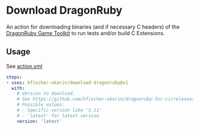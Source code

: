 # Download DragonRuby

An action for downloading binaries (and if necessary C headers) of the
[DragonRuby Game Toolkit](https://dragonruby.org/toolkit/game) to run tests and/or build C Extensions.

## Usage

See [action.yml](action.yml)

```yaml
steps:
- uses: kfischer-okarin/download-dragonruby@v1
  with:
    # Version to download.
    # See https://github.com/kfischer-okarin/dragonruby-for-ci/releases for available versions.
    # Possible values:
    # - Specific version like '5.11'
    # - 'latest' for latest version
    version: 'latest'
```

